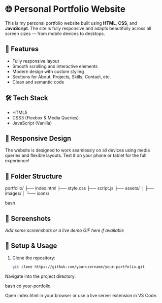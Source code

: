 # 🌐 Personal Portfolio Website

This is my personal portfolio website built using **HTML**, **CSS**, and **JavaScript**. The site is fully responsive and adapts beautifully across all screen sizes — from mobile devices to desktops.

## 🚀 Features

- Fully responsive layout
- Smooth scrolling and interactive elements
- Modern design with custom styling
- Sections for About, Projects, Skills, Contact, etc.
- Clean and semantic code

## 🛠️ Tech Stack

- HTML5
- CSS3 (Flexbox & Media Queries)
- JavaScript (Vanilla)

## 📱 Responsive Design

The website is designed to work seamlessly on all devices using media queries and flexible layouts. Test it on your phone or tablet for the full experience!

## 📂 Folder Structure

portfolio/ ├── index.html ├── style.css ├── script.js ├── assets/ │ ├── images/ │ └── icons/

bash
## 📸 Screenshots

_Add some screenshots or a live demo GIF here if available_

## 🔧 Setup & Usage

1. Clone the repository:
   ```bash
   git clone https://github.com/yourusername/your-portfolio.git
Navigate into the project directory:

bash
cd your-portfolio

Open index.html in your browser or use a live server extension in VS Code.
